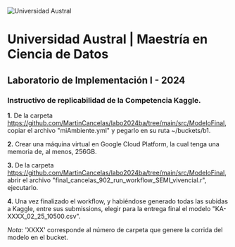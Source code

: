 ![Universidad Austral](https://www.austral.edu.ar/wp-content/uploads/2022/09/logo-md-austral-1.png)
# Universidad Austral | Maestría en Ciencia de Datos
## Laboratorio de Implementación I - 2024
 
### Instructivo de replicabilidad de la Competencia Kaggle.

**1.** De la carpeta https://github.com/MartinCancelas/labo2024ba/tree/main/src/ModeloFinal, copiar el archivo "miAmbiente.yml" y pegarlo en su ruta ~/buckets/b1.

**2.** Crear una máquina virtual en Google Cloud Platform, la cual tenga una memoria de, al menos, 256GB.

**3.** De la carpeta https://github.com/MartinCancelas/labo2024ba/tree/main/src/ModeloFinal, abrir el archivo "final_cancelas_902_run_workflow_SEMI_vivencial.r", ejecutarlo.

**4.** Una vez finalizado el workflow, y habiéndose generado todas las subidas a Kaggle, entre sus submissions, elegir para la entrega final el modelo "KA-XXXX_02_25_10500.csv".

*Nota:* 'XXXX' corresponde al número de carpeta que genere la corrida del modelo en el bucket.
